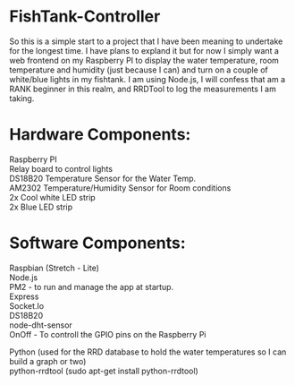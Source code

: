 # FishTank-Controller
So this is a simple start to a project that I have been meaning to undertake for the longest time.  I have plans to expland it but for now I simply want a web frontend on my Raspberry PI to display the water temperature, room temperature and humidity (just because I can) and turn on a couple of white/blue lights in my fishtank.  I am using Node.js, I will confess that am a RANK beginner in this realm, and RRDTool to log the measurements I am taking.  

Hardware Components:  
====================  
Raspberry PI  
Relay board to control lights  
DS18B20 Temperature Sensor for the Water Temp.  
AM2302 Temperature/Humidity Sensor for Room conditions  
2x Cool white LED strip  
2x Blue LED strip  

Software Components:  
====================
Raspbian (Stretch - Lite)  
Node.js  
PM2 - to run and manage the app at startup.  
Express  
Socket.Io  
DS18B20  
node-dht-sensor  
OnOff - To controll the GPIO pins on the Raspberry Pi  
  
Python (used for the RRD database to hold the water temperatures so I can build a graph or two)  
python-rrdtool (sudo apt-get install python-rrdtool)  


